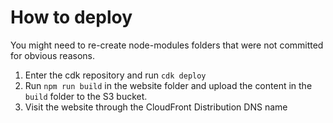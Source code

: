 # How to deploy

You might need to re-create node-modules folders that were not committed for obvious reasons.

1. Enter the cdk repository and run `cdk deploy`
2. Run `npm run build` in the website folder and upload the content in the `build` folder to the S3 bucket.
3. Visit the website through the CloudFront Distribution DNS name
